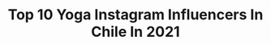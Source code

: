 ---
title: Top 10 Yoga Instagram Influencers In Chile In 2021
description: >-
  Find top yoga Instagram influencers in Chile in 2021. Most popular hashtags: #yoga #chile #love #nature.
platform: Instagram
hits: 34
text_top: Identify the best Instagram accounts on inBeat.
text_bottom: Our platform has 34 Instagram influencers like this in Chile for you to collaborate.
profiles:
  - username: "yoga_nicoletta"
    fullname: >-
      Nicole Arpoulet
    bio: >-
      Bailarina de esta tierra comparto mi práctica de Yoga y espero que te inspire a comenzar la tuya Recetas base a plantas cosmética natural y un deli❤️
    location: "Chile"
    followers: 59365
    engagement: 457
    commentsToLikes: 0.030973
    id: ck137r3ldcyks0i19dq7ufwtt
    verified: false
    hashtags: "#life, #ibelieveinthegoodthingscoming, #heart, #lovingreminder"
  - username: "carolazow"
    fullname: >-
      Caro Lazo
    bio: >-
      CLASES DE YOGA ON LINE ✨ • Vinyasa and Anusara Elements Yoga Teacher and Student 🙏💜 •Sharing magic moments ✨
    location: "Chile"
    followers: 3454
    engagement: 630
    commentsToLikes: 0.094102
    id: ck133yqseuefm0i1981u3k4z9
    verified: false
    hashtags: "#yoga, #conexion, #yogaparatodos, #coaching"
  - username: "nativa_cl"
    fullname: >-
      Vania Hermosilla
    bio: >-
      Arte inspirado en la naturaleza, los viajes y los sueños❤️⚡ 25 de 194 📍🌎 🐶 @nativapintatumascota 🦋 @myaerialyoga 🤸🏽‍♀️ @yogasemillas . 💌 Tienda:
    location: "Chile"
    followers: 2713
    engagement: 847
    commentsToLikes: 0.056816
    id: ck5zlo38vl30f0i14rl2rezsx
    verified: false
    hashtags: "#womanart, #natureart, #art, #artist"
  - username: "isiassler"
    fullname: >-
      Isi Assler
    bio: >-
      SPLITBOARDING FOR LIFE 🏂💙❄️ 🌱Born in chile 📍 Malalcahuello 🏆 Nacional x2 🏂 ☀️somos energía ⭐️🙏🏼 🔷ASHTANGA YOGA 🔛@chasing.winters
    location: "Chile"
    followers: 12787
    engagement: 489
    commentsToLikes: 0.023919
    id: ck5q8gmkx630k0i111jyz65c4
    verified: false
    hashtags: "#mavicmini, #merecidorelajo, #chile, #nature"
  - username: "stephany_butler"
    fullname: >-
      Stephany Butler
    bio: >-
      INSTRUCTORA YOGA ॐ PSICÓLOGA CLÍNICA TERAPEUTA FLORAL ABDOMINALES HIPOPRESIVOS . . . . Yogui/ Atleta/Poledancer CONSULTA Ψ CLASES ॐ X DM 📩
    location: "Chile"
    followers: 9589
    engagement: 391
    commentsToLikes: 0.059112
    id: ckap8krnyore10i789ycfjzmd
    verified: false
    hashtags: "#calisthenics, #clasesyogaonline, #instachile, #mindfullness"
  - username: "maitejimenezr"
    fullname: >-
      Maite Jiménez Ramírez
    bio: >-
      Profesora de Educación Física Instructora Kundalini Yoga CEO @espaciofluye #Foxfit |FoxSport Chile 📺 @fitbitlatam Fitness | Yoga| 📍5ta región,🇨🇱
    location: "Chile"
    followers: 28734
    engagement: 124
    commentsToLikes: 0.093249
    id: ck15p9mjkws560i19jryx2rrk
    verified: false
    hashtags: "#barritasinazucar, #maitefit, #yoga, #concurso"
  - username: "lou_cooper_yoga"
    fullname: >-
      ᴸᴼᵁ ᶜᴼᴼᴾᴱᴿॐसर्व मन्गलम्✽
    bio: >-
      𓂀°•ʜᴇʟʟᴏ ᴜɴɪᴠᴇʀsᴇ•°𓆃 ᴠɪɴʏᴀsᴀ ʏᴏɢᴀ ɪɴsᴛʀᴜᴄᴛᴏʀ°ʙᴜᴅᴏᴋᴏɴ®ʏᴏɢᴀ & ᴍᴏʙɪʟɪᴛʏ ᴛʜᴇ ᴡᴀʏ ʏᴏᴜ ᴍᴏᴠᴇ ɪs ᴛʜᴇ ᴡᴀʏ ʏᴏᴜ ᴛʜɪɴᴋ 📍ᴘɪᴄʜɪʟᴇᴍᴜ✺♪𓆚 ɴᴏᴍᴀᴅ꧁➶ 𓂍
    location: "Chile"
    followers: 33539
    engagement: 155
    commentsToLikes: 0.064700
    id: ck5heom39tzvu0i119hmmdip5
    verified: false
    hashtags: "#budokonyoga, #pichilemu, #puntadelobos, #outfit"
  - username: "bboyears"
    fullname: >-
      EARS👂
    bio: >-
      Bailarín Profesional, Acrobata y Equilibrista 🤸‍♂️ 📍🇨🇱 🇫🇷🇩🇪🇨🇭🇳🇱🇪🇸🇨🇺🇧🇷🇨🇴🇪🇨🇵🇪🇦🇷 Speedy Angels Uni CREW 🇻🇪 @Spdangelsuni @Aborigenesvzla @GodLevelStore
    location: "Chile"
    followers: 6848
    engagement: 658
    commentsToLikes: 0.048347
    id: ck55kfj5tz6u80i11km7r03i2
    verified: false
    hashtags: "#powermoves, #acrobatics, #yoga, #hiphop"
  - username: "giselabargar"
    fullname: >-
      🄶🄸🅂🄴🄻🄰 🄱🄰🅁🄶🄰🅁
    bio: >-
      Gaucha, bien de campo🐴🐄🌾🌽🌻 👩‍👧‍👦Mamá de Zoe y Matteo Vivo en 🇨🇱 hace 19 años. 🇦🇷 Soy de Rivera 💼 ESPN 🎓 Locutora ❤️ los autos y las 🏍️ 100% tuerca
    location: "Chile"
    followers: 60421
    engagement: 290
    commentsToLikes: 0.044594
    id: ck6u5b8si8ml30j71ppt17cwq
    verified: false
    hashtags: "#slr, #workout, #slrcanon, #funny"
  - username: "tomasgonzalez1"
    fullname: >-
      Tomas Gonzalez
    bio: >-
      Gimnasta Chileno 🇨🇱 3x Olympic finalist 4x World finalist
    location: "Chile"
    followers: 249685
    engagement: 323
    commentsToLikes: 0.016722
    id: ck0u7p8c65cit0i19wkdpybdi
    verified: true
    hashtags: "#gimnasia, #escuelatomasgonzalez, #gymnastics, #chile"
---